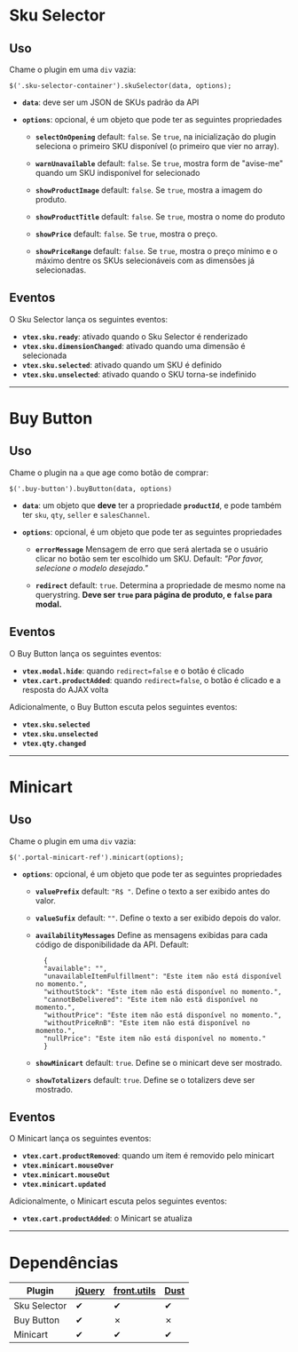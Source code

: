 # Sku Selector

## Uso

Chame o plugin em uma `div` vazia:

    $('.sku-selector-container').skuSelector(data, options);

- <b>`data`</b>: deve ser um JSON de SKUs padrão da API

- <b>`options`</b>: opcional, é um objeto que pode ter as seguintes propriedades
    - <b>`selectOnOpening`</b>
        default: `false`. Se `true`, na inicialização do plugin seleciona o primeiro SKU disponível (o primeiro que vier no array).

    - <b>`warnUnavailable`</b>
        default: `false`. Se `true`, mostra form de "avise-me" quando um SKU indisponível for selecionado

    - <b>`showProductImage`</b>
        default: `false`. Se `true`, mostra a imagem do produto.

    - <b>`showProductTitle`</b>
        default: `false`. Se `true`, mostra o nome do produto

    - <b>`showPrice`</b>
        default: `false`. Se `true`, mostra o preço.

    - <b>`showPriceRange`</b>
        default: `false`. Se `true`, mostra o preço mínimo e o máximo dentre os SKUs selecionáveis com as dimensões já selecionadas.

## Eventos

O Sku Selector lança os seguintes eventos:

- <b>`vtex.sku.ready`</b>: ativado quando o Sku Selector é renderizado
- <b>`vtex.sku.dimensionChanged`</b>: ativado quando uma dimensão é selecionada
- <b>`vtex.sku.selected`</b>: ativado quando um SKU é definido
- <b>`vtex.sku.unselected`</b>: ativado quando o SKU torna-se indefinido


---

# Buy Button

## Uso

Chame o plugin na `a` que age como botão de comprar:

    $('.buy-button').buyButton(data, options)

- <b>`data`</b>: um objeto que <b>deve</b> ter a propriedade <b>`productId`</b>, e pode também ter `sku`, `qty`, `seller` e `salesChannel`.

- <b>`options`</b>: opcional, é um objeto que pode ter as seguintes propriedades

    - <b>`errorMessage`</b>
        Mensagem de erro que será alertada se o usuário clicar no botão sem ter escolhido um SKU. Default: *"Por favor, selecione o modelo desejado."*

    - <b>`redirect`</b>
        default: `true`. Determina a propriedade de mesmo nome na querystring. <b>Deve ser `true` para página de produto, e `false` para modal.</b>

## Eventos

O Buy Button lança os seguintes eventos:

- <b>`vtex.modal.hide`</b>: quando `redirect=false` e o botão é clicado
- <b>`vtex.cart.productAdded`</b>: quando `redirect=false`, o botão é clicado e a resposta do AJAX volta

Adicionalmente, o Buy Button escuta pelos seguintes eventos:

- <b>`vtex.sku.selected`</b>
- <b>`vtex.sku.unselected`</b>
- <b>`vtex.qty.changed`</b>


---

# Minicart

## Uso

Chame o plugin em uma `div` vazia:

    $('.portal-minicart-ref').minicart(options);

- <b>`options`</b>: opcional, é um objeto que pode ter as seguintes propriedades

    - <b>`valuePrefix`</b>
        default: `"R$ "`. Define o texto a ser exibido antes do valor.

    - <b>`valueSufix`</b>
        default: `""`. Define o texto a ser exibido depois do valor.

    - <b>`availabilityMessages`</b>
        Define as mensagens exibidas para cada código de disponibilidade da API. Default:

            {
    		"available": "",
    		"unavailableItemFulfillment": "Este item não está disponível no momento.",
    		"withoutStock": "Este item não está disponível no momento.",
    		"cannotBeDelivered": "Este item não está disponível no momento.",
    		"withoutPrice": "Este item não está disponível no momento.",
    		"withoutPriceRnB": "Este item não está disponível no momento.",
    		"nullPrice": "Este item não está disponível no momento."
            }

    - <b>`showMinicart`</b>
        default: `true`. Define se o minicart deve ser mostrado.

    - <b>`showTotalizers`</b>
        default: `true`. Define se o totalizers deve ser mostrado.

## Eventos

O Minicart lança os seguintes eventos:

- <b>`vtex.cart.productRemoved`</b>: quando um item é removido pelo minicart
- <b>`vtex.minicart.mouseOver`</b>
- <b>`vtex.minicart.mouseOut`</b>
- <b>`vtex.minicart.updated`</b>

Adicionalmente, o Minicart escuta pelos seguintes eventos:

- <b>`vtex.cart.productAdded`</b>: o Minicart se atualiza


---

# Dependências

| Plugin       | [jQuery][] | [front.utils][] | [Dust][]|
| ------------ | --- | --- | --- |
| Sku Selector |  ✔  |  ✔  |  ✔  |
| Buy Button   |  ✔  |  ✗  |  ✗  |
| Minicart     |  ✔  |  ✔  |  ✔  |


  [jQuery]: http://www.jquery.com
  [front.utils]: https://github.com/vtex/front.utils
  [Dust]: http://linkedin.github.io/dustjs/
